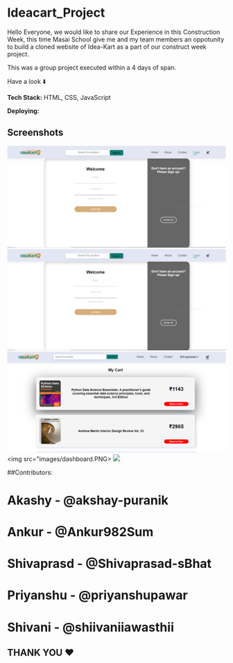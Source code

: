 # Ideacart_Project

Hello Everyone,  we would like to share our Experience in this Construction Week, this time Masai School give me and my team members an oppotunity to build a cloned website of Idea-Kart as a part of our construct week project.

This was a group project executed within a 4 days of span.

Have a look ⬇️

**Tech Stack:**  HTML, CSS, JavaScript

**Deploying:** <a href="https://legendary-gecko-c6ccce.netlify.app/" target="_blank"></a>


## Screenshots

![App Screenshot](images/login.PNG)
<img src="./images/login.PNG">
<img src="./images/cart%20page.PNG">
<img src="images/dashboard.PNG>
<img src="./images/admin%20page.PNG">






##Contributors:

# Akashy     -  @akshay-puranik
# Ankur      -  @Ankur982Sum
# Shivaprasd -  @Shivaprasad-sBhat
# Priyanshu  -  @priyanshupawar
# Shivani    -  @shiivaniiawasthii
## THANK YOU ❤️
```

